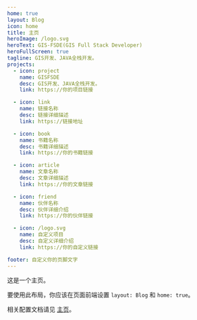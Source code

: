 ```yaml
---
home: true
layout: Blog
icon: home
title: 主页
heroImage: /logo.svg
heroText: GIS-FSDE(GIS Full Stack Developer)
heroFullScreen: true
tagline: GIS开发、JAVA全栈开发。
projects:
  - icon: project
    name: GISFSDE
    desc: GIS开发、JAVA全栈开发。
    link: https://你的项目链接

  - icon: link
    name: 链接名称
    desc: 链接详细描述
    link: https://链接地址

  - icon: book
    name: 书籍名称
    desc: 书籍详细描述
    link: https://你的书籍链接

  - icon: article
    name: 文章名称
    desc: 文章详细描述
    link: https://你的文章链接

  - icon: friend
    name: 伙伴名称
    desc: 伙伴详细介绍
    link: https://你的伙伴链接

  - icon: /logo.svg
    name: 自定义项目
    desc: 自定义详细介绍
    link: https://你的自定义链接

footer: 自定义你的页脚文字
---
```


这是一个主页。

要使用此布局，你应该在页面前端设置 `layout: Blog` 和 `home: true`。

相关配置文档请见 [主页](https://vuepress-theme-hope.github.io/v2/zh/guide/blog/home/)。
